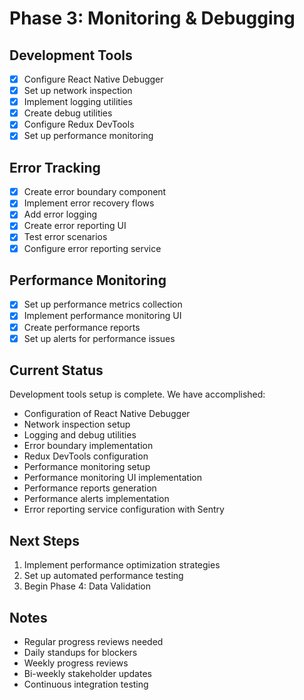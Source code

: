 # Phase 3: Monitoring & Debugging

## Development Tools
- [x] Configure React Native Debugger
- [x] Set up network inspection
- [x] Implement logging utilities
- [x] Create debug utilities
- [x] Configure Redux DevTools
- [x] Set up performance monitoring

## Error Tracking
- [x] Create error boundary component
- [x] Implement error recovery flows
- [x] Add error logging
- [x] Create error reporting UI
- [x] Test error scenarios
- [x] Configure error reporting service

## Performance Monitoring
- [x] Set up performance metrics collection
- [x] Implement performance monitoring UI
- [x] Create performance reports
- [x] Set up alerts for performance issues

## Current Status
Development tools setup is complete. We have accomplished:
- Configuration of React Native Debugger
- Network inspection setup
- Logging and debug utilities
- Error boundary implementation
- Redux DevTools configuration
- Performance monitoring setup
- Performance monitoring UI implementation
- Performance reports generation
- Performance alerts implementation
- Error reporting service configuration with Sentry

## Next Steps
1. Implement performance optimization strategies
2. Set up automated performance testing
3. Begin Phase 4: Data Validation

## Notes
- Regular progress reviews needed
- Daily standups for blockers
- Weekly progress reviews
- Bi-weekly stakeholder updates
- Continuous integration testing 